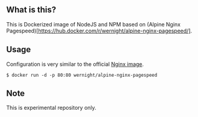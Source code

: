 What is this?
--------------
This is Dockerized image of NodeJS and NPM based on (Alpine Nginx Pagespeed)[https://hub.docker.com/r/wernight/alpine-nginx-pagespeed/].

Usage
---------------
Configuration is very similar to the official [Nginx image](https://hub.docker.com/_/nginx).

    $ docker run -d -p 80:80 wernight/alpine-nginx-pagespeed


Note
------
This is experimental repository only.